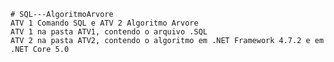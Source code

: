 	# SQL---AlgoritmoArvore
	ATV 1 Comando SQL e ATV 2 Algoritmo Arvore
	ATV 1 na pasta ATV1, contendo o arquivo .SQL
	ATV 2 na pasta ATV2, contendo o algoritmo em .NET Framework 4.7.2 e em .NET Core 5.0
